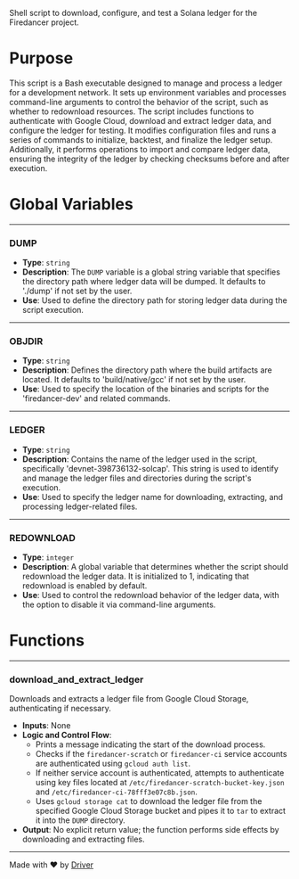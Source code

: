 <!--------------------------------------------------------------------------------->
<!-- IMPORTANT: This file is auto-generated by Driver (https://driver.ai). -------->
<!-- Manual edits may be overwritten on future commits. --------------------------->
<!--------------------------------------------------------------------------------->

Shell script to download, configure, and test a Solana ledger for the Firedancer project.

# Purpose
This script is a Bash executable designed to manage and process a ledger for a development network. It sets up environment variables and processes command-line arguments to control the behavior of the script, such as whether to redownload resources. The script includes functions to authenticate with Google Cloud, download and extract ledger data, and configure the ledger for testing. It modifies configuration files and runs a series of commands to initialize, backtest, and finalize the ledger setup. Additionally, it performs operations to import and compare ledger data, ensuring the integrity of the ledger by checking checksums before and after execution.
# Global Variables

---
### DUMP
- **Type**: `string`
- **Description**: The `DUMP` variable is a global string variable that specifies the directory path where ledger data will be dumped. It defaults to './dump' if not set by the user.
- **Use**: Used to define the directory path for storing ledger data during the script execution.


---
### OBJDIR
- **Type**: `string`
- **Description**: Defines the directory path where the build artifacts are located. It defaults to 'build/native/gcc' if not set by the user.
- **Use**: Used to specify the location of the binaries and scripts for the 'firedancer-dev' and related commands.


---
### LEDGER
- **Type**: ``string``
- **Description**: Contains the name of the ledger used in the script, specifically 'devnet-398736132-solcap'. This string is used to identify and manage the ledger files and directories during the script's execution.
- **Use**: Used to specify the ledger name for downloading, extracting, and processing ledger-related files.


---
### REDOWNLOAD
- **Type**: `integer`
- **Description**: A global variable that determines whether the script should redownload the ledger data. It is initialized to 1, indicating that redownload is enabled by default.
- **Use**: Used to control the redownload behavior of the ledger data, with the option to disable it via command-line arguments.


# Functions

---
### download\_and\_extract\_ledger
Downloads and extracts a ledger file from Google Cloud Storage, authenticating if necessary.
- **Inputs**: None
- **Logic and Control Flow**:
    - Prints a message indicating the start of the download process.
    - Checks if the `firedancer-scratch` or `firedancer-ci` service accounts are authenticated using `gcloud auth list`.
    - If neither service account is authenticated, attempts to authenticate using key files located at `/etc/firedancer-scratch-bucket-key.json` and `/etc/firedancer-ci-78fff3e07c8b.json`.
    - Uses `gcloud storage cat` to download the ledger file from the specified Google Cloud Storage bucket and pipes it to `tar` to extract it into the `DUMP` directory.
- **Output**: No explicit return value; the function performs side effects by downloading and extracting files.



---
Made with ❤️ by [Driver](https://www.driver.ai/)